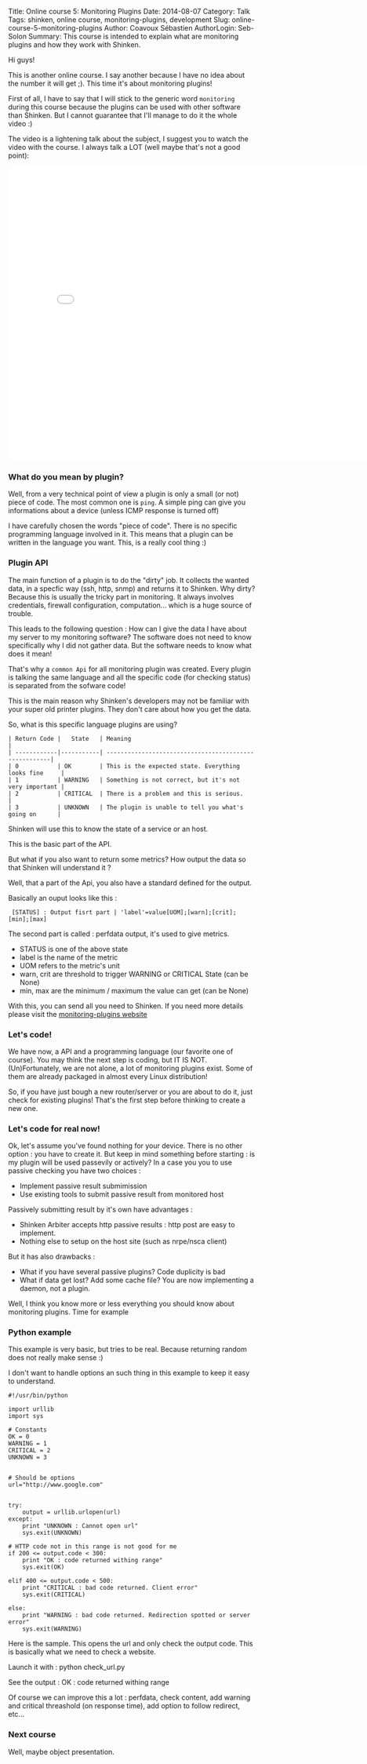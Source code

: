 Title: Online course 5: Monitoring Plugins
Date: 2014-08-07 
Category: Talk
Tags: shinken, online course, monitoring-plugins, development
Slug: online-course-5-monitoring-plugins
Author: Coavoux Sébastien
AuthorLogin: Seb-Solon
Summary: This course is intended to explain what are monitoring plugins and how they work with Shinken.  


Hi guys!

This is another online course. I say another because I have no idea about the number it will get ;). This time it's about monitoring plugins! 

First of all, I have to say that I will stick to the generic word `monitoring` during this course because the plugins can be used with other software than Shinken. But I cannot guarantee that I'll manage to do it the whole video :)


The video is a lightening talk about the subject, I suggest you to watch the video with the course. I always talk a LOT (well maybe that's not a good point):

<iframe width="800" height="600" src="//www.youtube.com/embed/uuZB3ONF5ZE" frameborder="0" allowfullscreen></iframe>

### What do you mean by plugin?

Well, from a very technical point of view a plugin is only a small (or not) piece of code. The most common one is `ping`. A simple ping can give you informations about a device (unless ICMP response is turned off)

I have carefully chosen the words "piece of code". There is no specific programming language involved in it. This means that a plugin can be written in the language you want. This, is a really cool thing :)


### Plugin API

The main function of a plugin is to do the "dirty" job. It collects the wanted data, in a specfic way (ssh, http, snmp) and returns it to Shinken. Why dirty? Because this is usually the tricky part in monitoring. It always involves credentials, firewall configuration, computation... which is a huge source of trouble. 

This leads to the following question : How can I give the data I have about my server to my monitoring software?
The software does not need to know specifically why I did not gather data. But the software needs to know what does it mean! 

That's why a `common Api` for all monitoring plugin was created. Every plugin is talking the same language and all the specific code (for checking status) is separated from the sofware code!

This is the main reason why Shinken's developers may not be familiar with your super old printer plugins. They don't care about how you get the data. 


So, what is this specific language plugins are using?

    | Return Code |   State   | Meaning                                               |
    | ------------|-----------| ------------------------------------------------------|
    | 0           | OK        | This is the expected state. Everything looks fine     |
    | 1           | WARNING   | Something is not correct, but it's not very important |
    | 2           | CRITICAL  | There is a problem and this is serious.               |
    | 3           | UNKNOWN   | The plugin is unable to tell you what's going on      |

Shinken will use this to know the state of a service or an host. 

This is the basic part of the API. 

But what if you also want to return some metrics? How output the data so that Shinken will understand it ?

Well, that a part of the Api, you also have a standard defined for the output. 

Basically an ouput looks like this :

     [STATUS] : Output fisrt part | 'label'=value[UOM];[warn];[crit];[min];[max]

The second part is called : perfdata output, it's used to give metrics. 

-  STATUS is one of the above state
-  label is the name of the metric
-  UOM refers to the metric's unit
-  warn, crit are threshold to trigger WARNING or CRITICAL State (can be None)
-  min, max are the minimum / maximum the value can get (can be None)

With this, you can send all you need to Shinken. If you need more details please visit the [monitoring-plugins website](https://www.monitoring-plugins.org/doc/)

### Let's code!

We have now, a API and a programming language (our favorite one of course). You may think the next step is coding, but IT IS NOT. (Un)Fortunately, we are not alone, a lot of monitoring plugins exist. Some of them are already packaged in almost every Linux distribution! 

So, if you have just bough a new router/server or you are about to do it, just check for existing plugins! That's the first step before thinking to create a new one. 


### Let's code for real now!
Ok, let's assume you've found nothing for your device. There is no other option : you have to create it. But keep in mind something before starting : is my plugin will be used passevily or actively? In a case you you to use passive checking you have two choices :

*  Implement passive result submimission
*  Use existing tools to submit passive result from monitored host


Passively submitting result by it's own have advantages : 

*  Shinken Arbiter accepts http passive results : http post are easy to implement. 
*  Nothing else to setup on the host site (such as nrpe/nsca client)

But it has also drawbacks :

*  What if you have several passive plugins? Code duplicity is bad
*  What if data get lost? Add some cache file? You are now implementing a daemon, not a plugin.

Well, I think you know more or less everything you should know about monitoring plugins. Time for example


### Python example

This example is very basic, but tries to be real. Because returning random does not really make sense :)

I don't want to handle options an such thing in this example to keep it easy to understand.

    #!/usr/bin/python

    import urllib
    import sys

    # Constants
    OK = 0
    WARNING = 1
    CRITICAL = 2
    UNKNOWN = 3


    # Should be options
    url="http://www.google.com"


    try:
        output = urllib.urlopen(url)
    except:
        print "UNKNOWN : Cannot open url"
        sys.exit(UNKNOWN)

    # HTTP code not in this range is not good for me
    if 200 <= output.code < 300:
        print "OK : code returned withing range"
        sys.exit(OK)

    elif 400 <= output.code < 500:
        print "CRITICAL : bad code returned. Client error"
        sys.exit(CRITICAL)

    else:
        print "WARNING : bad code returned. Redirection spotted or server error"
        sys.exit(WARNING)


Here is the sample. This opens the url and only check the output code. This is basically what we need to check a website.

Launch it with :
  python check_url.py

See the output :
   OK : code returned withing range

Of course we can improve this a lot : perfdata, check content, add warning and critical threashold (on response time), add option to follow redirect, etc...


### Next course

Well, maybe object presentation. 
